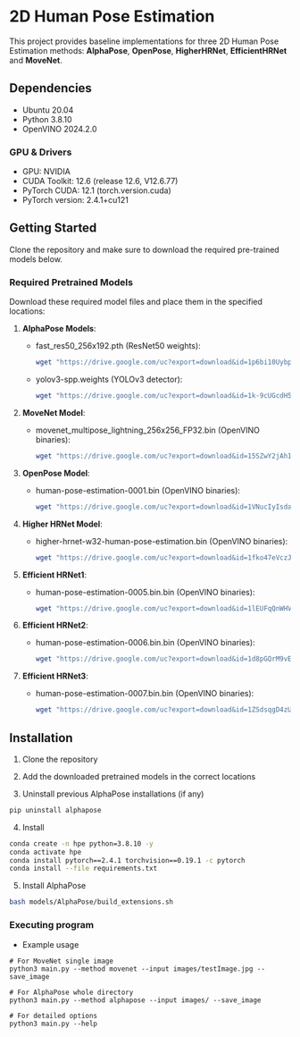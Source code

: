 # 2D Human Pose Estimation

This project provides baseline implementations for three 2D Human Pose Estimation methods: **AlphaPose**, **OpenPose**, **HigherHRNet**, **EfficientHRNet** and **MoveNet**.

## Dependencies

- Ubuntu 20.04
- Python 3.8.10
- OpenVINO 2024.2.0

### GPU & Drivers
- GPU: NVIDIA
- CUDA Toolkit: 12.6 (release 12.6, V12.6.77)
- PyTorch CUDA: 12.1 (torch.version.cuda)
- PyTorch version: 2.4.1+cu121

##  Getting Started

Clone the repository and make sure to download the required pre-trained models below.

### Required Pretrained Models

Download these required model files and place them in the specified locations:

1. **AlphaPose Models**:
   - fast_res50_256x192.pth (ResNet50 weights):
     ```bash
     wget "https://drive.google.com/uc?export=download&id=1p6bi10UybpUIcq5D2XDsgQRLPJIr2RyI" -O models/AlphaPose/pretrained_models/fast_res50_256x192.pth
     ```
   - yolov3-spp.weights (YOLOv3 detector):
     ```bash
     wget "https://drive.google.com/uc?export=download&id=1k-9cUGcdH5ZFN1NcMvZrO0ApW241tboD" -O models/AlphaPose/detector/yolo/data/yolov3-spp.weights
     ```

2. **MoveNet Model**:
   - movenet_multipose_lightning_256x256_FP32.bin (OpenVINO binaries):
     ```bash
     wget "https://drive.google.com/uc?export=download&id=15SZwY2jAh1KqHwT-YO6_UByOsQD70RSr" -O models/MoveNet/movenet_multipose_lightning_256x256_FP32.bin
     ```

3. **OpenPose Model**:
   - human-pose-estimation-0001.bin (OpenVINO binaries):
     ```bash
     wget "https://drive.google.com/uc?export=download&id=1VNucIyIsdaiw1cYt-JGqBWloVu2TVdsm" -O models/OpenVINO/pretrained_models/intel/human-pose-estimation-0001/human-pose-estimation-0001.bin
     ```

4. **Higher HRNet Model**:
   - higher-hrnet-w32-human-pose-estimation.bin (OpenVINO binaries):
     ```bash
     wget "https://drive.google.com/uc?export=download&id=1fko47eVczJZQb9wWA2X7eQ0TuF4PDXzs" -O models/OpenVINO/pretrained_models/public/FP32/higher-hrnet-w32-human-pose-estimation.bin
     ```

5. **Efficient HRNet1**:
   - human-pose-estimation-0005.bin.bin (OpenVINO binaries):
     ```bash
     wget "https://drive.google.com/uc?export=download&id=1lEUFqQnWHVymQoZvaXuDFcnOyEEKsexP" -O models/OpenVINO/pretrained_models/public/human-pose-estimation-0005/FP32/human-pose-estimation-0005.bin
     ```

6. **Efficient HRNet2**:
   - human-pose-estimation-0006.bin.bin (OpenVINO binaries):
     ```bash
     wget "https://drive.google.com/uc?export=download&id=1d8pGQrM9vEfz_oAIey0qRr7Gxp6dS2UE" -O models/OpenVINO/pretrained_models/public/human-pose-estimation-0006/FP32/human-pose-estimation-0006.bin
     ```

7. **Efficient HRNet3**:
   - human-pose-estimation-0007.bin.bin (OpenVINO binaries):
     ```bash
     wget "https://drive.google.com/uc?export=download&id=1ZSdsqgD4zUO4gyHMYBfxq3m4UMyQ187j" -O models/OpenVINO/pretrained_models/public/human-pose-estimation-0007/FP32/human-pose-estimation-0007.bin
     ```

## Installation

1. Clone the repository

2. Add the downloaded pretrained models in the correct locations

3. Uninstall previous AlphaPose installations (if any)
```bash
pip uninstall alphapose
```

4. Install
```bash
conda create -n hpe python=3.8.10 -y
conda activate hpe
conda install pytorch==2.4.1 torchvision==0.19.1 -c pytorch
conda install --file requirements.txt
```

5. Install AlphaPose
```bash
bash models/AlphaPose/build_extensions.sh
```

### Executing program

* Example usage
```
# For MoveNet single image
python3 main.py --method movenet --input images/testImage.jpg --save_image

# For AlphaPose whole directory
python3 main.py --method alphapose --input images/ --save_image

# For detailed options
python3 main.py --help
```
